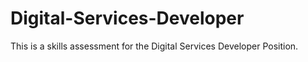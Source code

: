 # Digital-Services-Developer
This is a skills assessment for the Digital Services Developer Position.
